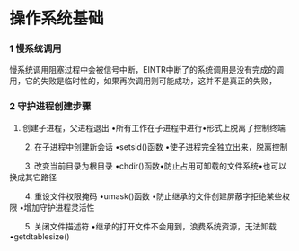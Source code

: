 # 操作系统基础  
### 1 慢系统调用  

慢系统调用阻塞过程中会被信号中断，EINTR中断了的系统调用是没有完成的调用，它的失败是临时性的，如果再次调用则可能成功，这并不是真正的失败，   

### 2 守护进程创建步骤   
   1. 创建子进程，父进程退出  •所有工作在子进程中进行•形式上脱离了控制终端  
    
　　2. 在子进程中创建新会话   •setsid()函数 •使子进程完全独立出来，脱离控制  
    
　　3. 改变当前目录为根目录   •chdir()函数•防止占用可卸载的文件系统•也可以换成其它路径  
    
　　4. 重设文件权限掩码   •umask()函数 •防止继承的文件创建屏蔽字拒绝某些权限 •增加守护进程灵活性  
    
　　5. 关闭文件描述符   •继承的打开文件不会用到，浪费系统资源，无法卸载 •getdtablesize()

